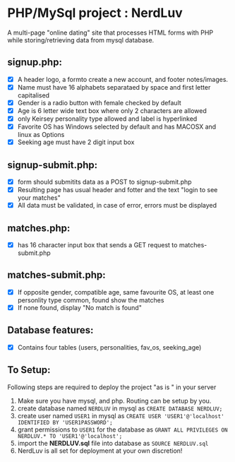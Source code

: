  
# PHP/MySql project : NerdLuv
A multi-page "online dating" site that processes HTML forms with PHP while storing/retrieving data from mysql database.
## signup.php:
   - [X] A  header  logo,  a formto  create  a  new account, and footer notes/images.
   - [X] Name must have 16 alphabets separataed by space and first letter capitalised
   - [X] Gender is a radio button with female checked by default
   - [X] Age is 6 letter wide text box where only 2 characters are allowed
   - [X] only Keirsey personality type allowed and label is hyperlinked
   - [X] Favorite OS has Windows selected by default and has MACOSX and linux as Options
   - [X] Seeking age must have 2 digit input box

## signup-submit.php:
- [X] form should submitits data as a  POST to signup-submit.php
- [X] Resulting page has usual header and fotter and the text "login to see your matches"
- [X] All data must be validated, in case of error, errors must be displayed

## matches.php:
- [X] has 16 character input box that sends a GET request to matches-submit.php

## matches-submit.php:
- [X] If opposite gender, compatible age, same favourite OS, at least one personlity type common, found show the matches
- [X] If none found, display "No match is found"

## Database features:
- [X] Contains four tables (users, personalities, fav_os, seeking_age)

## To Setup:
Following steps are required to deploy the project "as is " in your server
1. Make sure you have mysql, and php. Routing can be setup by you.
1. create database named ```NERDLUV``` in mysql as ```CREATE DATABASE NERDLUV;```
1. create user named  ```USER1``` in mysql as ```CREATE USER 'USER1'@'localhost' IDENTIFIED BY 'USER1PASSWORD';```
1. grant permissions to ```USER1``` for the database as ```GRANT ALL PRIVILEGES ON NERDLUV.* TO 'USER1'@'localhost';```
2. import the **NERDLUV.sql** file into database as ```SOURCE NERDLUV.sql```
1. NerdLuv is all set for deployment at your own discretion!

